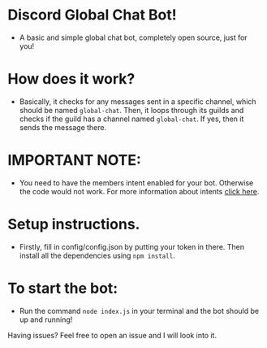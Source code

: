 # Discord Global Chat Bot!
- A basic and simple global chat bot, completely open source, just for you!

# How does it work?
- Basically, it checks for any messages sent in a specific channel, which should be named ```global-chat```. Then, it loops through its guilds and checks if the guild has a channel named ```global-chat```. If yes, then it sends the message there. 

# IMPORTANT NOTE:
- You need to have the members intent enabled for your bot. Otherwise the code would not work. For more information about intents [click here](https://dis.gd/gwupdate).

# Setup instructions.
- Firstly, fill in config/config.json by putting your token in there. Then install all the dependencies using ```npm install```.

# To start the bot:
- Run the command ```node index.js``` in your terminal and the bot should be up and running!

Having issues? Feel free to open an issue and I will look into it.
